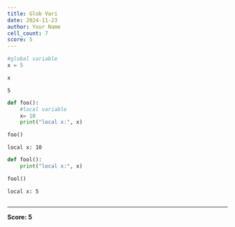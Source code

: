 ```yaml
---
title: Glob Vari
date: 2024-11-23
author: Your Name
cell_count: 7
score: 5
---
```


```python
#global variable
x = 5
```


```python
x
```




    5




```python
def foo():
    #local variable 
    x= 10
    print("local x:", x)
```


```python
foo()
```

    local x: 10



```python
def fool():
    print("local x:", x)
```


```python
fool()
```

    local x: 5



```python

```


---
**Score: 5**

